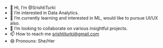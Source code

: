 - 👋 Hi, I’m @SrishtiTurki
- 👀 I’m interested in Data Analytics.
- 🌱 I’m currently learning and interested in ML, would like to pursue UI/UX also.
- 💞️ I’m looking to collaborate on various insightful projects.
- 📫 How to reach me srishtiturki@gmail.com
- 😄 Pronouns: She/Her

<!---
SrishtiTurki/SrishtiTurki is a ✨ special ✨ repository because its `README.md` (this file) appears on your GitHub profile.
You can click the Preview link to take a look at your changes.
--->

